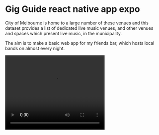 # Gig Guide react native app expo

City of Melbourne is home to a large number of these venues and this dataset provides a list of dedicated live music venues, and other venues and spaces which present live music, in the municipality.

The aim is to make a basic web app for my friends bar, which hosts local bands on almost every night.  


<video width="320" height="240" controls="controls">
  <source 
  src="assets/event-finder.mp4" 
  type="video/mp4">
</video>

